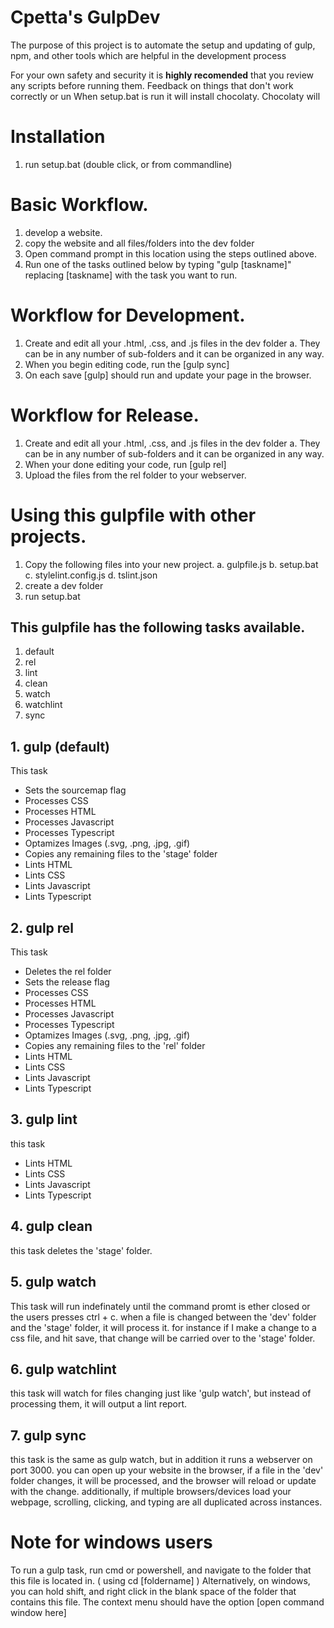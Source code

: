 # Cpetta's GulpDev
The purpose of this project is to automate the setup and updating of gulp, npm, and other tools which are helpful in the development process

For your own safety and security it is **highly recomended** that you review any scripts before running them.
Feedback on things that don't work correctly or un
When setup.bat is run it will install chocolaty. Chocolaty will 

# Installation
1. run setup.bat (double click, or from commandline)

# Basic Workflow.
1. develop a website.
2. copy the website and all files/folders into the dev folder
3. Open command prompt in this location using the steps outlined above.
4. Run one of the tasks outlined below by typing "gulp [taskname]" replacing [taskname] with the task you want to run.

# Workflow for Development.
1. Create and edit all your .html, .css, and .js files in the dev folder
  a. They can be in any number of sub-folders and it can be organized in any way.
2. When you begin editing code, run the [gulp sync]
3. On each save [gulp] should run and update your page in the browser.

# Workflow for Release.
1. Create and edit all your .html, .css, and .js files in the dev folder
  a. They can be in any number of sub-folders and it can be organized in any way.
2. When your done editing your code, run [gulp rel]
3. Upload the files from the rel folder to your webserver.
	
# Using this gulpfile with other projects.
1. Copy the following files into your new project.
  a. gulpfile.js
  b. setup.bat
  c. stylelint.config.js
  d. tslint.json
2. create a dev folder
3. run setup.bat

## This gulpfile has the following tasks available.
1. default
2. rel
3. lint
4. clean
5. watch
6. watchlint
7. sync

## 1.	gulp (default)
This task 
* Sets the sourcemap flag
* Processes CSS
* Processes HTML
* Processes Javascript
* Processes Typescript
* Optamizes Images (.svg, .png, .jpg, .gif)
* Copies any remaining files to the 'stage' folder
* Lints HTML
* Lints CSS
* Lints Javascript
* Lints Typescript

## 2.	gulp rel
This task
* Deletes the rel folder
* Sets the release flag
* Processes CSS
* Processes HTML
* Processes Javascript
* Processes Typescript
* Optamizes Images (.svg, .png, .jpg, .gif)
* Copies any remaining files to the 'rel' folder
* Lints HTML
* Lints CSS
* Lints Javascript
* Lints Typescript
		
## 3.	gulp lint
this task
* Lints HTML
* Lints CSS
* Lints Javascript
* Lints Typescript
		
## 4.	gulp clean
this task deletes the 'stage' folder.
	
## 5.	gulp watch
This task will run indefinately until the command promt is ether closed or the users presses ctrl + c.
when a file is changed between the 'dev' folder and the 'stage' folder, it will process it.
for instance if I make a change to a css file, and hit save, that change will be carried over to the 'stage' folder.
		
## 6.	gulp watchlint
this task will watch for files changing just like 'gulp watch', but instead of processing them, it will output a lint report.
		
## 7.	gulp sync
this task is the same as gulp watch, but in addition it runs a webserver on port 3000.
you can open up your website in the browser, if a file in the 'dev' folder changes, it will be processed, and the browser will reload or update with the change.
additionally, if multiple browsers/devices load your webpage, scrolling, clicking, and typing are all duplicated across instances.
		
		
# Note for windows users
To run a gulp task, run cmd or powershell, and navigate to the folder that this file is located in. ( using cd [foldername] )
Alternatively,  on windows, you can hold shift, and right click in the blank space of the folder that contains this file.
The context menu should have the option [open command window here]